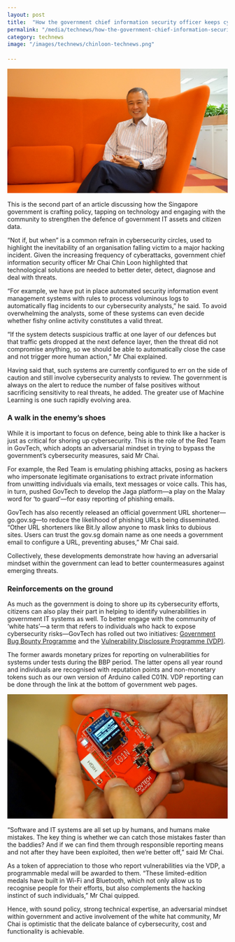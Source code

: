 ```yaml
---
layout: post
title:  "How the government chief information security officer keeps cyberspace secure - Part 2"
permalink: "/media/technews/how-the-government-chief-information-security-officer-keeps-cyberspace secure-part2"
category: technews
image: "/images/technews/chinloon-technews.png"

---
```


![Chin Loon GovTech interview](/images/technews/chinloon-technews.png)

This is the second part of an article discussing how the Singapore government is crafting policy, tapping on technology and engaging with the community to strengthen the defence of government IT assets and citizen data. 

“Not if, but when” is a common refrain in cybersecurity circles, used to highlight the inevitability of an organisation falling victim to a major hacking incident. Given the increasing frequency of cyberattacks, government chief information security officer Mr Chai Chin Loon highlighted that technological solutions are needed to better deter, detect, diagnose and deal with threats. 

“For example, we have put in place automated security information event management systems with rules to process voluminous logs to automatically flag incidents to our cybersecurity analysts,” he said. To avoid overwhelming the analysts, some of these systems can even decide whether fishy online activity constitutes a valid threat.

“If the system detects suspicious traffic at one layer of our defences but that traffic gets dropped at the next defence layer, then the threat did not compromise anything, so we should be able to automatically close the case and not trigger more human action,” Mr Chai explained.

Having said that, such systems are currently configured to err on the side of caution and still involve cybersecurity analysts to review. The government is always on the alert to reduce the number of false positives without sacrificing sensitivity to real threats, he added.  The greater use of Machine Learning is one such rapidly evolving area.

### **A walk in the enemy’s shoes**

While it is important to focus on defence, being able to think like a hacker is just as critical for shoring up cybersecurity. This is the role of the Red Team in GovTech, which adopts an adversarial mindset in trying to bypass the government’s cybersecurity measures, said Mr Chai.

For example, the Red Team is emulating phishing attacks, posing as hackers who impersonate legitimate organisations to extract private information from unwitting individuals via emails, text messages or voice calls. This has, in turn, pushed GovTech to develop the Jaga platform—a play on the Malay word for ‘to guard’—for easy reporting of phishing emails. 

GovTech has also recently released an official government URL shortener—go.gov.sg—to reduce the likelihood of phishing URLs being disseminated. “Other URL shorteners like Bit.ly allow anyone to mask links to dubious sites.  Users can trust the gov.sg domain name as one needs a government email to configure a URL, preventing abuses,” Mr Chai said. 

Collectively, these developments demonstrate how having an adversarial mindset within the government can lead to better countermeasures against emerging threats. 

### **Reinforcements on the ground**

As much as the government is doing to shore up its cybersecurity efforts, citizens can also play their part in helping to identify vulnerabilities in government IT systems as well. To better engage with the community of ‘white hats’—a term that refers to individuals who hack to expose cybersecurity risks—GovTech has rolled out two initiatives: [Government Bug Bounty Programme](https://www.tech.gov.sg/media/technews/what-you-need-to-know-to-be-a-white-hacker) and the [Vulnerability Disclosure Programme (VDP)](https://www.tech.gov.sg/report_vulnerability).

The former awards monetary prizes for reporting on vulnerabilities for systems under tests during the BBP period. The latter opens all year round and individuals are recognised with reputation points and non-monetary tokens such as our own version of Arduino called C01N. VDP reporting can be done through the link at the bottom of government web pages.

![Chin Loon GovTech interview](/images/technews/chinloon-technews1.png)

“Software and IT systems are all set up by humans, and humans make mistakes. The key thing is whether we can catch those mistakes faster than the baddies? And if we can find them through responsible reporting means and not after they have been exploited, then we’re better off,” said Mr Chai.

As a token of appreciation to those who report vulnerabilities via the VDP, a programmable medal will be awarded to them. “These limited-edition medals have built in Wi-Fi and Bluetooth, which not only allow us to recognise people for their efforts, but also complements the hacking instinct of such individuals,” Mr Chai quipped.

Hence, with sound policy, strong technical expertise, an adversarial mindset within government and active involvement of the white hat community, Mr Chai is optimistic that the delicate balance of cybersecurity, cost and functionality is achievable. 

